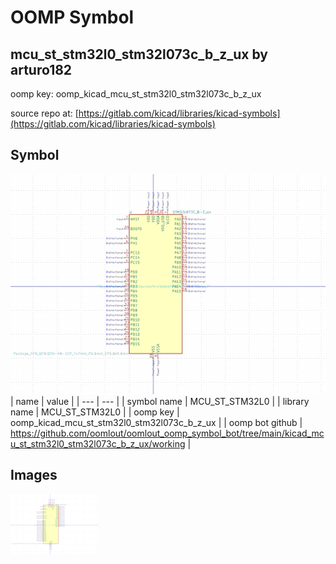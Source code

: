 # OOMP Symbol  
## mcu_st_stm32l0_stm32l073c_b_z_ux  by arturo182  
  
oomp key: oomp_kicad_mcu_st_stm32l0_stm32l073c_b_z_ux  
  
source repo at: [https://gitlab.com/kicad/libraries/kicad-symbols](https://gitlab.com/kicad/libraries/kicad-symbols)  
## Symbol  
  
[![working.png](working_600.png)](working.png)  
| name | value | 
| --- | --- | 
| symbol name | MCU_ST_STM32L0 | 
| library name | MCU_ST_STM32L0 | 
| oomp key | oomp_kicad_mcu_st_stm32l0_stm32l073c_b_z_ux | 
| oomp bot github | https://github.com/oomlout/oomlout_oomp_symbol_bot/tree/main/kicad_mcu_st_stm32l0_stm32l073c_b_z_ux/working | 
## Images  
  
[![working.png](working_140.png)](working.png)  
